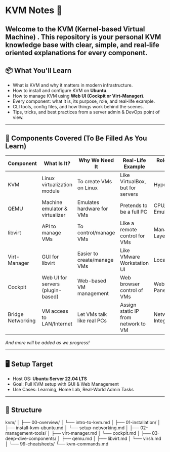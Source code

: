 # KVM  Notes 🚀

Welcome to the **KVM (Kernel-based Virtual Machine)** . This repository is your personal KVM knowledge base with clear, simple, and real-life oriented explanations for every component.
---

## 📦 What You'll Learn

- What is KVM and why it matters in modern infrastructure.
- How to install and configure KVM on **Ubuntu**.
- How to manage KVM using **Web UI (Cockpit or Virt-Manager)**.
- Every component: what it is, its purpose, role, and real-life example.
- CLI tools, config files, and how things work behind the scenes.
- Tips, tricks, and best practices from a server admin & DevOps point of view.

---

## 🔧 Components Covered (To Be Filled As You Learn)

| Component         | What Is It?                          | Why We Need It               | Real-Life Example                     | Role in KVM Stack     |
|------------------|--------------------------------------|------------------------------|---------------------------------------|------------------------|
| KVM              | Linux virtualization module          | To create VMs on Linux       | Like VirtualBox, but for servers      | Hypervisor             |
| QEMU             | Machine emulator & virtualizer       | Emulates hardware for VMs    | Pretends to be a full PC              | CPU/Hardware Emulator  |
| libvirt          | API to manage VMs                    | To control/manage VMs        | Like a remote control for VMs         | Management Layer       |
| Virt-Manager     | GUI for libvirt                      | Easier to create/manage VMs  | Like VMware Workstation UI            | Local VM GUI           |
| Cockpit          | Web UI for servers (plugin-based)    | Web-based VM management      | Web browser control of VMs            | Web Admin Panel        |
| Bridge Networking| VM access to LAN/Internet            | Let VMs talk like real PCs   | Assign static IP from network to VM   | Network Integration    |

_And more will be added as we progress!_

---

## 🖥️ Setup Target

- Host OS: **Ubuntu Server 22.04 LTS**
- Goal: Full KVM setup with GUI & Web Management
- Use Cases: Learning, Home Lab, Real-World Admin Tasks

---

## 📂 Structure
kvm/
│
├── 00-overview/
│ └── intro-to-kvm.md
│
├── 01-installation/
│ ├── install-kvm-ubuntu.md
│ └── setup-networking.md
│
├── 02-management-tools/
│ ├── virt-manager.md
│ └── cockpit.md
│
├── 03-deep-dive-components/
│ ├── qemu.md
│ ├── libvirt.md
│ └── virsh.md
│
└── 99-cheatsheets/
└── kvm-commands.md
